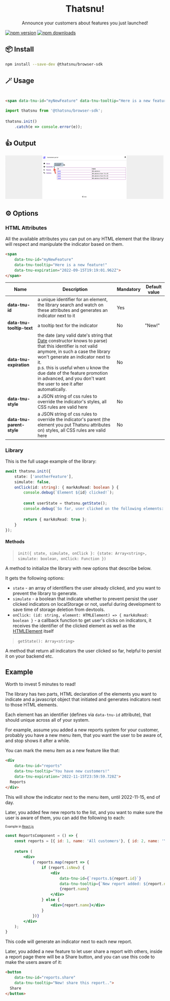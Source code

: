 <div style="text-align: center">
  <h1>Thatsnu!</h1>
  <p>Announce your customers about features you just launched!</p>
</div>

[![npm version](https://badgen.net/npm/v/@thatsnu/browser-sdk)](https://www.npmjs.com/package/@thatsnu/browser-sdk)
[![npm downloads](https://badgen.net/npm/dm/@thatsnu/browser-sdk)](https://www.npmjs.com/package/@thatsnu/browser-sdk)

## 📦 Install

```bash
npm install --save-dev @thatsnu/browser-sdk
```

## 🪄 Usage

```html

<span data-tnu-id="myNewFeature" data-tnu-tooltip="Here is a new feature!"></span>

```

```ts
import thatsnu from '@thatsnu/browser-sdk';

thatsnu.init()
    .catch(e => console.error(e));

```

## 👍 Output

<img src="./assets/example1.png" style="width:500px;" alt="Example1"/>

## ⚙️ Options

### HTML Attributes

All the available attributes you can put on any HTML element that the library will respect and manipulate the indicator based on them.

```html
<span 
    data-tnu-id="myNewFeature" 
    data-tnu-tooltip="Here is a new feature!"
    data-tnu-expiration="2022-09-15T19:19:01.962Z">
</span>
```

<table>
    <thead>
        <tr>
            <th>Name</th>
            <th>Description</th>
            <th>Mandatory</th>
            <th>Default value</th>
        </tr>
    </thead>
    <tbody>
        <tr>
            <td style="font-weight: bold">data-tnu-id</td>
            <td>a unique identifier for an element, the library search and watch on these attributes and generates an indicator next to it</td>
            <td>Yes</td>
            <td>&nbsp</td>
        </tr>
        <tr>
            <td style="font-weight: bold">data-tnu-tooltip-text</td>
            <td>a tooltip text for the indicator</td>
            <td>No</td>
            <td>"New!"</td>
        </tr>
        <tr>
            <td style="font-weight: bold">data-tnu-expiration</td>
            <td>the date (any valid date's string that <a href="https://developer.mozilla.org/en-US/docs/Web/JavaScript/Reference/Global_Objects/Date/Date">Date</a> constructor knows to parse) that this identifier is not valid anymore, in such a case the library won't generate an indicator next to it. 
                <br>
                p.s. this is useful when u know the due date of the feature promotion in advanced, and you don't want the user to see it after automatically. 
            </td>
            <td>No</td>
            <td>&nbsp</td>
        </tr>
        <tr>
            <td style="font-weight: bold">data-tnu-style</td>
            <td>a JSON string of css rules to override the indicator's styles, all CSS rules are valid here</td>
            <td>No</td>
            <td>&nbsp</td>
        </tr>
        <tr>
            <td style="font-weight: bold">data-tnu-parent-style</td>
            <td>a JSON string of css rules to override the indicator's parent (the element you put Thatsnu attributes on) styles, all CSS rules are valid here</td>
            <td>No</td>
            <td>&nbsp</td>
        </tr>
    </tbody>
</table>

### Library

This is the full usage example of the library:

```typescript
await thatsnu.init({
    state: ['anotherFeature'],
    simulate: false,
    onClick(id: string): { markAsRead: boolean } {
        console.debug(`Element ${id} clicked!`);

        const userState = thatsnu.getState();
        console.debug(`So far, user clicked on the following elements: ${userState}`);

        return { markAsRead: true };
    }
});
```

#### Methods

> `init({ state, simulate, onClick }: {state: Array<string>, simulate: boolean, onClick: Function })`

A method to initialize the library with new options that describe below.

It gets the following options:

* `state` - an array of identifiers the user already clicked, and you want to prevent the library to generate. 
* `simulate` - a boolean that indicate whether to prevent persist the user clicked indicators on localStorage or not, useful during development to save time of storage deletion from devtools.
* `onClick: (id: string, element: HTMLElement) => { markAsRead: boolean }` - a callback function to get user's clicks on indicators, it receives the identifier of the clicked element as well as the [HTMLElement](https://developer.mozilla.org/en-US/docs/Web/API/HTMLElement) itself

> `getState(): Array<string>`

A method that return all indicators the user clicked so far, helpful to persist it on your backend etc.

## Example

Worth to invest 5 minutes to read!

The library has two parts, HTML declaration of the elements you want to indicate and a javascript object that initiated and generates indicators next to those HTML elements.

Each element has an identifier (defines via `data-tnu-id` attribute), that should unique across all of your system.

For example, assume you added a new reports system for your customer, probably you have a new menu item, that you want the user to be aware of, and stop shows it after a while.

You can mark the menu item as a new feature like that:

```html
<div 
    data-tnu-id="reports" 
    data-tnu-tooltip="You have new customers!" 
    data-tnu-expiration='2022-11-15T23:59:59.728Z'>
  Reports
</div>
```

This will show the indicator next to the menu item, until 2022-11-15, end of day. 

Later, you added few new reports to the list, and you want to make sure the user is aware of them, you can add the following to each:

<div style="font-size: 0.7em">Example in <a href="https://reactjs.org/">React.js</a></div>

```jsx
const ReportsComponent = () => {
    const reports = [{ id: 1, name: 'All customers'}, { id: 2, name: 'Youth customers' }];
    
    return (
        <div>
            { reports.map(report => {
                if (report.isNew) {
                    <div
                        data-tnu-id={`reports.${report.id}`}
                        data-tnu-tooltip={`New report added: ${report.name}`}>
                        {report.name}
                    </div>
                } else {
                    <div>{report.name}</div>
                }
            })}
        </div>
    );
}
```

This code will generate an indicator next to each new report. 

Later, you added a new feature to let user share a report with others, inside a report page there will be a Share button, and you can use this code to make the users aware of it:

```html
<button 
    data-tnu-id="reports.share" 
    data-tnu-tooltip="New! share this report..">
  Share
</button>
```